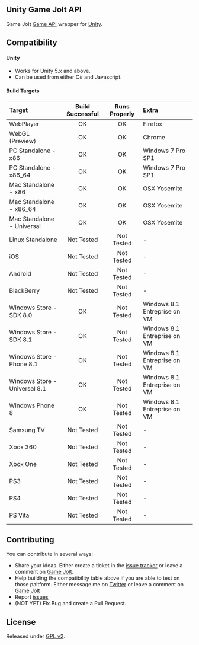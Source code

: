 ## Unity Game Jolt API
Game Jolt [Game API](http://gamejolt.com/api/doc/game/) wrapper for [Unity](http://unity3d.com/).

## Compatibility

#### Unity

- Works for Unity 5.x and above.
- Can be used from either C# and Javascript.

#### Build Targets

Target | Build Successful | Runs Properly | Extra
:--- | :---: | :---: | :---
WebPlayer | OK | OK | Firefox
WebGL (Preview) | OK | OK | Chrome
PC Standalone - x86 | OK | OK | Windows 7 Pro SP1
PC Standalone - x86_64 | OK | OK | Windows 7 Pro SP1
Mac Standalone - x86 | OK | OK | OSX Yosemite
Mac Standalone - x86_64 | OK | OK | OSX Yosemite
Mac Standalone - Universal | OK | OK | OSX Yosemite
Linux Standalone | Not Tested | Not Tested | -
iOS | Not Tested | Not Tested | -
Android | Not Tested | Not Tested | -
BlackBerry | Not Tested | Not Tested | -
Windows Store - SDK 8.0 | OK | Not Tested | Windows 8.1 Entreprise on VM
Windows Store - SDK 8.1 | OK | Not Tested | Windows 8.1 Entreprise on VM
Windows Store - Phone 8.1 | OK | Not Tested | Windows 8.1 Entreprise on VM
Windows Store - Universal 8.1 | OK | Not Tested | Windows 8.1 Entreprise on VM
Windows Phone 8 | OK | Not Tested | Windows 8.1 Entreprise on VM
Samsung TV | Not Tested | Not Tested | -
Xbox 360 | Not Tested | Not Tested | -
Xbox One | Not Tested | Not Tested | -
PS3 | Not Tested | Not Tested | -
PS4 | Not Tested | Not Tested | -
PS Vita | Not Tested | Not Tested | -

## Contributing

You can contribute in several ways:
- Share your ideas. Either create a ticket in the [issue tracker](https://github.com/loicteixeira/gj-unity-api/issues) or leave a comment on [Game Jolt](http://gamejolt.com/games/unity-api/15887).
- Help building the compatibility table above if you are able to test on those paltform. Either message me on [Twitter](https://twitter.com/loicteixeira) or leave a comment on [Game Jolt](http://gamejolt.com/games/unity-api/15887) 
- Report [issues](https://github.com/loicteixeira/gj-unity-api/issues)
- (NOT YET) Fix Bug and create a Pull Request.

## License
Released under [GPL v2](https://raw.githubusercontent.com/loicteixeira/gj-unity-api/master/LICENSE.txt).
